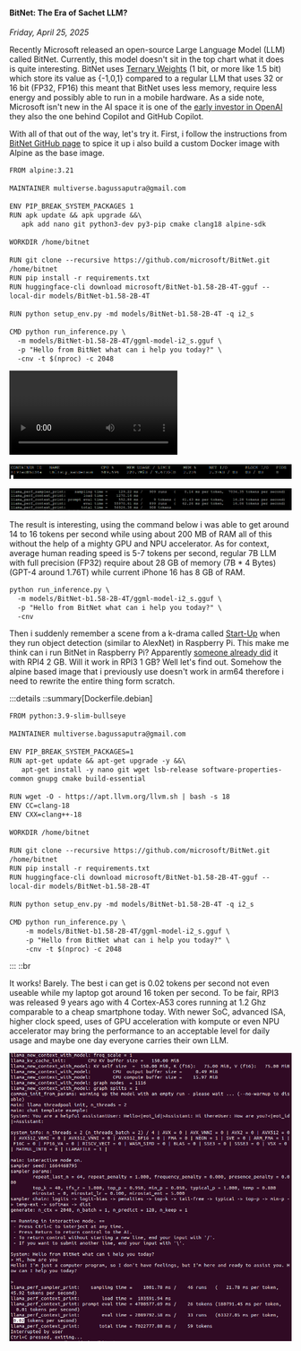 #### BitNet: The Era of Sachet LLM?
_Friday, April 25, 2025_

Recently Microsoft released an open-source Large Language Model (LLM) called BitNet. 
Currently, this model doesn't sit in the top chart what it does is quite interesting. 
BitNet uses 
[Ternary Weights](https://arxiv.org/pdf/2402.17764) 
(1 bit, or more like 1.5 bit) which store its value as {-1,0,1} compared to a regular 
LLM that uses 32 or 16 bit (FP32, FP16) this meant that BitNet uses less memory, 
require less energy and possibly able to run in a mobile hardware. As a side note, 
Microsoft isn't new in the AI space it is one of the 
[early investor in OpenAI](https://openai.com/index/microsoft-invests-in-and-partners-with-openai/) 
they also the one behind Copilot and GitHub Copilot.

With all of that out of the way, let's try it. First, i follow the instructions from 
[BitNet GitHub page](https://github.com/microsoft/BitNet) to spice it up i also build 
a custom Docker image with Alpine as the base image.

```
FROM alpine:3.21

MAINTAINER multiverse.bagussaputra@gmail.com

ENV PIP_BREAK_SYSTEM_PACKAGES 1
RUN apk update && apk upgrade &&\
   apk add nano git python3-dev py3-pip cmake clang18 alpine-sdk

WORKDIR /home/bitnet

RUN git clone --recursive https://github.com/microsoft/BitNet.git /home/bitnet
RUN pip install -r requirements.txt
RUN huggingface-cli download microsoft/BitNet-b1.58-2B-4T-gguf --local-dir models/BitNet-b1.58-2B-4T

RUN python setup_env.py -md models/BitNet-b1.58-2B-4T -q i2_s

CMD python run_inference.py \
  -m models/BitNet-b1.58-2B-4T/ggml-model-i2_s.gguf \
  -p "Hello from BitNet what can i help you today?" \
  -cnv -t $(nproc) -c 2048
```

![video](./posts/2025-04-23-bitnet-the-era-of-sachet-llm/vid1.mp4)

![img_xl](./posts/2025-04-23-bitnet-the-era-of-sachet-llm/img1.png)

![img_xl](./posts/2025-04-23-bitnet-the-era-of-sachet-llm/img2.png)

The result is interesting, using the command below i was able to get around 14 to 16 
tokens per second while using about 200 MB of RAM all of this without the help of a 
mighty GPU and NPU accelerator. As for context, average human reading speed is 5-7 
tokens per second, regular 7B LLM with full precision (FP32) require about 28 GB of 
memory (7B * 4 Bytes) (GPT-4 around 1.76T) while current iPhone 16 has 8 GB of RAM.

```
python run_inference.py \
  -m models/BitNet-b1.58-2B-4T/ggml-model-i2_s.gguf \
  -p "Hello from BitNet what can i help you today?" \
  -cnv
```

Then i suddenly remember a scene from a k-drama called 
[Start-Up](https://www.imdb.com/title/tt12867810/)
when they run object detection (similar to AlexNet) in Raspberry Pi. This make me 
think can i run BitNet in Raspberry Pi? Apparently 
[someone already did](https://www.youtube.com/watch?v=3q_ItuNNpmY) 
it with RPI4 2 GB. Will it work in RPI3 1 GB? Well let's find out. Somehow the alpine 
based image that i previously use doesn't work in arm64 therefore i need to rewrite 
the entire thing form scratch.

:::details
::summary[Dockerfile.debian]
```
FROM python:3.9-slim-bullseye

MAINTAINER multiverse.bagussaputra@gmail.com

ENV PIP_BREAK_SYSTEM_PACKAGES=1
RUN apt-get update && apt-get upgrade -y &&\
   apt-get install -y nano git wget lsb-release software-properties-common gnupg cmake build-essential

RUN wget -O - https://apt.llvm.org/llvm.sh | bash -s 18
ENV CC=clang-18
ENV CXX=clang++-18

WORKDIR /home/bitnet

RUN git clone --recursive https://github.com/microsoft/BitNet.git /home/bitnet
RUN pip install -r requirements.txt
RUN huggingface-cli download microsoft/BitNet-b1.58-2B-4T-gguf --local-dir models/BitNet-b1.58-2B-4T

RUN python setup_env.py -md models/BitNet-b1.58-2B-4T -q i2_s

CMD python run_inference.py \
    -m models/BitNet-b1.58-2B-4T/ggml-model-i2_s.gguf \
    -p "Hello from BitNet what can i help you today?" \
    -cnv -t $(nproc) -c 2048
```
:::
::br

It works! Barely. The best i can get is 0.02 tokens per second not even useable while 
my laptop got around 16 token per second. To be fair, RPI3 was released 9 years ago 
with 4 Cortex-A53 cores running at 1.2 Ghz comparable to a cheap smartphone today. 
With newer SoC, advanced ISA, higher clock speed, uses of GPU acceleration with 
kompute or even NPU accelerator may bring the performance to an acceptable level for 
daily usage and maybe one day everyone carries their own LLM.

![img_lg](./posts/2025-04-23-bitnet-the-era-of-sachet-llm/img3.png)